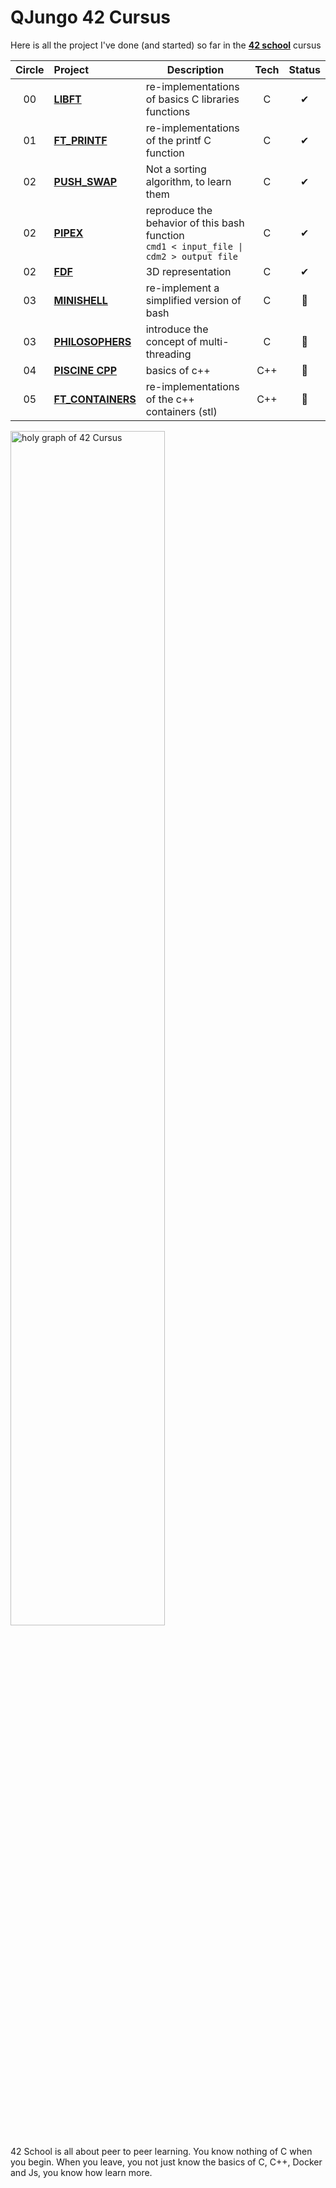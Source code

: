 # QJungo 42 Cursus
Here is all the project I've done (and started) so far in the [**42 school**](https://42lausanne.ch/) cursus



| Circle | Project                                                                             | Description                                                                               | Tech | Status |
|:------:|:------------------------------------------------------------------------------------|-------------------------------------------------------------------------------------------|:----:|:------:|
|   00   | [**LIBFT**](https://github.com/QJungo-42Cursus/libft)                               | re-implementations of basics C libraries functions                                        |  C   |   ✔    |
|   01   | [**FT_PRINTF**](https://github.com/QJungo-42Cursus/libft/tree/master/prt/ft_printf) | re-implementations of the printf C function                                               |  C   |   ✔    |
|   02   | [**PUSH_SWAP**](https://github.com/QJungo-42Cursus/push_swap)                       | Not a sorting algorithm, to learn them                                                    |  C   |   ✔    |
|   02   | [**PIPEX**](https://github.com/QJungo-42Cursus/pipex)                               | reproduce the behavior of this bash function <br/>`cmd1 < input_file \| cdm2 > output file` |  C   |   ✔    |
|   02   | [**FDF**](https://github.com/QJungo-42Cursus/fdf)                                   | 3D representation                                                                         |  C   |   ✔    |
|   03   | [**MINISHELL**](https://github.com/JungoQuentin/minishell)                          | re-implement a simplified version of bash                                                 |  C   |   📌   |
|   03   | [**PHILOSOPHERS**](https://github.com/QJungo-42Cursus/philosophers)                 | introduce the concept of multi-threading                                                  |  C   |   📂   |
|   04   | [**PISCINE CPP**](https://github.com/QJungo-42Cursus/cpp)                           | basics of c++                                                                             | C++  |   📂   |
|   05   | [**FT_CONTAINERS**](https://github.com/QJungo-42Cursus/ft_containers)               | re-implementations of the c++ containers (stl)                                            | C++  |   📂   |

<img alt="holy graph of 42 Cursus" src="https://github.com/QJungo-42Cursus/.github/blob/main/profile/little_holy_graph.png" width="70%"/>

42 School is all about peer to peer learning. You know nothing of C when you begin.
When you leave, you not just know the basics of C, C++, Docker and Js, you know how learn more.

<!--
TODO article sur 42 s'ils ne connaissent

TODO add
|   01   | [**GET_NEXT_LINE**](https://github.com/QJungo-42Cursus/libft/blob/master/get_next_line.c) |  C   |   ✔    |
-->
